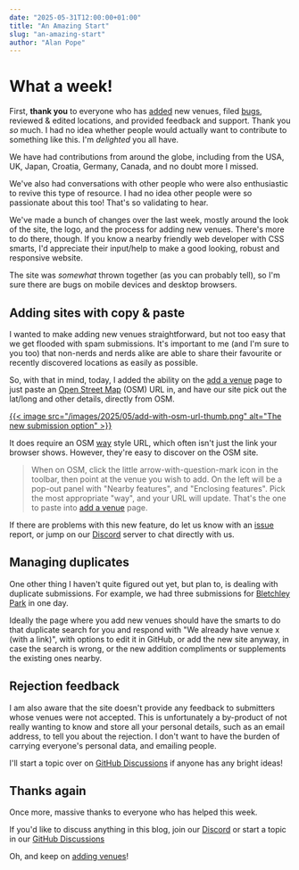 ```yaml
---
date: "2025-05-31T12:00:00+01:00"
title: "An Amazing Start"
slug: "an-amazing-start"
author: "Alan Pope"
---
```


# What a week!

First, **thank you** to everyone who has [added](https://add.nerdydaytrips.org/) new venues, filed [bugs](https://github.com/NerdyDayTrips/website/issues), reviewed & edited locations, and provided feedback and support. Thank you _so_ much. I had no idea whether people would actually want to contribute to something like this. I'm *delighted* you all have.

We have had contributions from around the globe, including from the USA, UK, Japan, Croatia, Germany, Canada, and no doubt more I missed.

We've also had conversations with other people who were also enthusiastic to revive this type of resource. I had no idea other people were so passionate about this too! That's so validating to hear.

We've made a bunch of changes over the last week, mostly around the look of the site, the logo, and the process for adding new venues. There's more to do there, though. If you know a nearby friendly web developer with CSS smarts, I'd appreciate their input/help to make a good looking, robust and responsive website.

The site was *somewhat* thrown together (as you can probably tell), so I'm sure there are bugs on mobile devices and desktop browsers.

## Adding sites with copy & paste

I wanted to make adding new venues straightforward, but not too easy that we get flooded with spam submissions. It's important to me (and I'm sure to you too) that non-nerds and nerds alike are able to share their favourite or recently discovered locations as easily as possible.

So, with that in mind, today, I added the ability on the [add a venue](https://add.nerdydaytrips.org/) page to just paste an [Open Street Map](https://openstreetmap.org/) (OSM) URL in, and have our site pick out the lat/long and other details, directly from OSM.

[{{< image
src="/images/2025/05/add-with-osm-url-thumb.png"
alt="The new submission option" >}}](/images/2025/05/add-with-osm-url.png)

It does require an OSM [way](https://wiki.openstreetmap.org/wiki/Way) style URL, which often isn't just the link your browser shows. However, they're easy to discover on the OSM site. 

> When on OSM, click the little arrow-with-question-mark icon in the toolbar, then point at the venue you wish to add. On the left will be a pop-out panel with "Nearby features", and "Enclosing features". Pick the most appropriate "way", and your URL will update. That's the one to paste into [add a venue](https://add.nerdydaytrips.org/) page.

If there are problems with this new feature, do let us know with an [issue](https://github.com/nerdydaytrips/issues) report, or jump on our [Discord](https://discord.gg/VJKJ5EzgXA) server to chat directly with us.

## Managing duplicates

One other thing I haven't quite figured out yet, but plan to, is dealing with duplicate submissions. For example, we had three submissions for [Bletchley Park](https://nerdydaytrips.org/daytrip/eu/gb/bletchley-park/) in one day.

Ideally the page where you add new venues should have the smarts to do that duplicate search for you and respond with "We already have venue x (with a link)", with options to edit it in GitHub, or add the new site anyway, in case the search is wrong, or the new addition compliments or supplements the existing ones nearby.

## Rejection feedback

I am also aware that the site doesn't provide any feedback to submitters whose venues were not accepted. This is unfortunately a by-product of not really wanting to know and store all your personal details, such as an email address, to tell you about the rejection. I don't want to have the burden of carrying everyone's personal data, and emailing people.

I'll start a topic over on [GitHub Discussions](https://github.com/NerdyDayTrips/website/discussions) if anyone has any bright ideas!

## Thanks again

Once more, massive thanks to everyone who has helped this week.

If you'd like to discuss anything in this blog, join our [Discord](https://discord.gg/VJKJ5EzgXA) or start a topic in our [GitHub Discussions](https://github.com/NerdyDayTrips/website/discussions)

Oh, and keep on [adding venues](https://add.nerdydaytrips.org/)!
